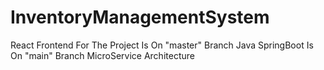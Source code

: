 # InventoryManagementSystem
React Frontend For The Project Is On "master" Branch
Java SpringBoot Is On "main" Branch
MicroService Architecture
